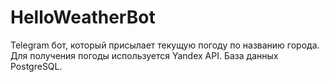 # HelloWeatherBot

Telegram бот, который присылает текущую погоду по названию города. Для получения погоды используется Yandex API. База данных PostgreSQL.
